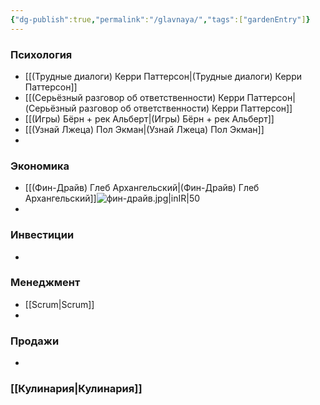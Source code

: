 ```yaml
---
{"dg-publish":true,"permalink":"/glavnaya/","tags":["gardenEntry"]}
---
```


### Психология
- [[(Трудные диалоги) Керри Паттерсон\|(Трудные диалоги) Керри Паттерсон]]
- [[(Серьёзный разговор об ответственности) Керри Паттерсон\|(Серьёзный разговор об ответственности) Керри Паттерсон]]
- [[(Игры) Бёрн + рек Альберт\|(Игры) Бёрн + рек Альберт]]
- [[(Узнай Лжеца) Пол Экман\|(Узнай Лжеца) Пол Экман]]
- 
### Экономика
- [[(Фин-Драйв) Глеб Архангельский\|(Фин-Драйв) Глеб Архангельский]]![фин-драйв.jpg|inIR|50](/img/user/%D1%84%D0%B8%D0%BD-%D0%B4%D1%80%D0%B0%D0%B9%D0%B2.jpg)
- 
### Инвестиции
- 

### Менеджмент
- [[Scrum\|Scrum]]
- 
### Продажи
- 
### [[Кулинария\|Кулинария]]
